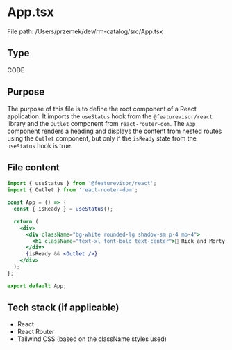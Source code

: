 # App.tsx
File path: /Users/przemek/dev/rm-catalog/src/App.tsx

## Type
CODE

## Purpose
The purpose of this file is to define the root component of a React application. It imports the `useStatus` hook from the `@featurevisor/react` library and the `Outlet` component from `react-router-dom`. The `App` component renders a heading and displays the content from nested routes using the `Outlet` component, but only if the `isReady` state from the `useStatus` hook is true.

## File content
```jsx
import { useStatus } from '@featurevisor/react';
import { Outlet } from 'react-router-dom';

const App = () => {
  const { isReady } = useStatus();

  return (
    <div>
      <div className="bg-white rounded-lg shadow-sm p-4 mb-4">
        <h1 className="text-xl font-bold text-center">🚀 Rick and Morty!</h1>
      </div>
      {isReady && <Outlet />}
    </div>
  );
};

export default App;
```

## Tech stack (if applicable)
- React
- React Router
- Tailwind CSS (based on the className styles used)